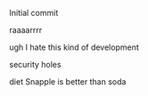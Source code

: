 Initial commit

raaaarrrr

ugh I hate this kind of development

security holes

diet Snapple is better than soda
